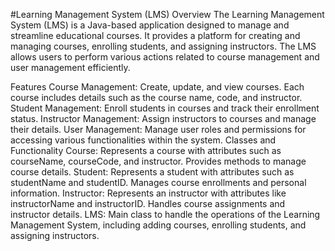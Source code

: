#Learning Management System (LMS)
Overview
The Learning Management System (LMS) is a Java-based application designed to manage and streamline educational courses. It provides a platform for creating and managing courses, enrolling students, and assigning instructors. The LMS allows users to perform various actions related to course management and user management efficiently.

Features
Course Management: Create, update, and view courses. Each course includes details such as the course name, code, and instructor.
Student Management: Enroll students in courses and track their enrollment status.
Instructor Management: Assign instructors to courses and manage their details.
User Management: Manage user roles and permissions for accessing various functionalities within the system.
Classes and Functionality
Course: Represents a course with attributes such as courseName, courseCode, and instructor. Provides methods to manage course details.
Student: Represents a student with attributes such as studentName and studentID. Manages course enrollments and personal information.
Instructor: Represents an instructor with attributes like instructorName and instructorID. Handles course assignments and instructor details.
LMS: Main class to handle the operations of the Learning Management System, including adding courses, enrolling students, and assigning instructors.
